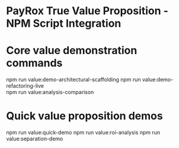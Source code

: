 # PayRox True Value Proposition - NPM Script Integration

# Core value demonstration commands
npm run value:demo-architectural-scaffolding
npm run value:demo-refactoring-live  
npm run value:analysis-comparison

# Quick value proposition demos
npm run value:quick-demo
npm run value:roi-analysis
npm run value:separation-demo
